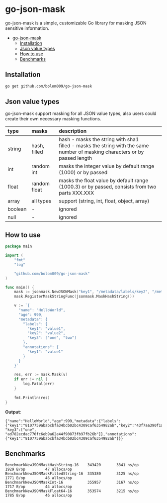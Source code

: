 # go-json-mask

go-json-mask is a simple, customizable Go library for masking JSON sensitive information.

- [go-json-mask](#go-json-mask)
  - [Installation](#installation)
  - [Json value types](#json-value-types)
  - [How to use](#how-to-use)
  - [Benchmarks](#benchmarks)

## Installation

```sh
go get github.com/bolom009/go-json-mask
```

## Json value types

go-json-mask support masking for all JSON value types, also users could create their own necessary masking functions.

| type    | masks        | description                                                                                                                      |
|:--------|:-------------|:---------------------------------------------------------------------------------------------------------------------------------|
| string  | hash, filled | hash - masks the string with sha1 <br/> filled - masks the string with the same number of masking characters or by passed length |
| int     | random int   | masks the integer value by default range (1000) or by passed                                                                     |
| float   | random float | masks the float value by default range (1000.3) or by passed, consists from two parts XXX.XXX                                    |
| array   | all types    | support (string, int, float, object, array)                                                                                      |
| boolean | -            | ignored                                                                                                                          |
| null    | -            | ignored                                                                                                                          |

## How to use

```go
package main

import (
	"fmt"
	"log"

	"github.com/bolom009/go-json-mask"
)

func main() {
	mask := jsonmask.NewJSONMask("key1", "/metadata/labels/key2", "/metadata/labels/key3[1]")
	mask.RegisterMaskStringFunc(jsonmask.MaskHashString())

	v := `{
      "name": "HelloWorld",
      "age": 999,
      "metadata": {
        "labels": {
          "key1": "value1",
          "key2": "value2",
          "key3": ["one", "two"]
        },
        "annotations": {
          "key1": "value1"
        }
      }
    }`

	res, err := mask.Mask(v)
	if err != nil {
		log.Fatal(err)
	}
	
	fmt.Println(res)
}
```

**Output**:
```
{"name":"HelloWorld","age":999,"metadata":{"labels":{"key1":"8107759ababcbfa34bcb02bc4309caf6354982ab","key2":"43f7aa390f1a0265fc2de7010133951c0718a67e", "key3":["one", "ad782ecdac770fc6eb9a62e44f90873fb97fb26b"]},"annotations":{"key1":"8107759ababcbfa34bcb02bc4309caf6354982ab"}}}
```


## Benchmarks
```
BenchmarkNewJSONMaskHashString-16    343420	      3341 ns/op	    1929 B/op	      47 allocs/op
BenchmarkNewJSONMaskFilledString-16  335380	      3125 ns/op	    1771 B/op	      46 allocs/op
BenchmarkNewJSONMaskInt-16    	     355957	      3167 ns/op	    1717 B/op	      44 allocs/op
BenchmarkNewJSONMaskFloat64-16       353574	      3215 ns/op	    1785 B/op	      46 allocs/op
```
